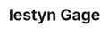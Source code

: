 ---
title: Iestyn Gage
layout: "index.njk"
simpleDescription: Software developer, UX enthusiast and climber
links: [
  { 
    name: "LinkedIn",
    hyperlink: "https://www.linkedin.com/in/iestyngage/"
  },
  {
    name: "GitHub",
    hyperlink: "https://github.com/IestynGage"
  },
  {
    name: "CV",
    hyperlink: "/assets/CV.pdf"
  },
  ]
---